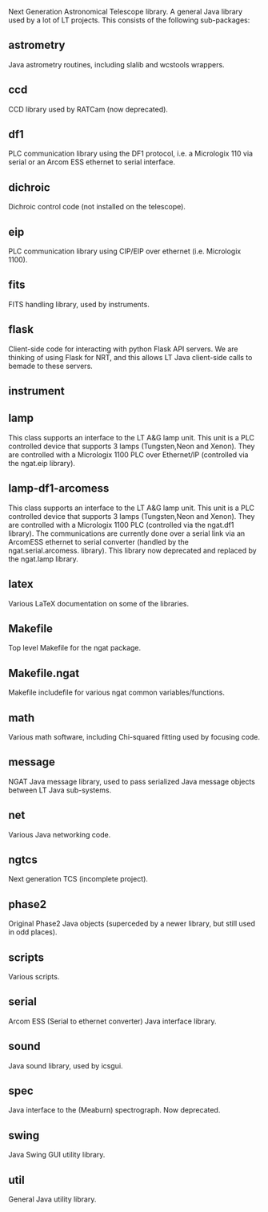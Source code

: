 Next Generation Astronomical Telescope library. A general Java library used by a lot of LT projects. This consists of the following sub-packages:
## astrometry
Java astrometry routines, including slalib and wcstools wrappers.
## ccd
CCD library used by RATCam (now deprecated).
## df1
PLC communication library using the DF1 protocol, i.e. a Micrologix 110 via serial or an Arcom ESS ethernet to serial
interface.
## dichroic
Dichroic control code (not installed on the telescope).
## eip
PLC communication library using CIP/EIP over ethernet (i.e. Micrologix 1100).
## fits
FITS handling library, used by instruments.
## flask
Client-side code for interacting with python Flask API servers. We are thinking of using Flask for NRT, and this allows LT Java client-side calls to bemade to these servers.
## instrument
## lamp
This class supports an interface to the LT A&G lamp unit. This unit is a PLC controlled device
 that supports 3 lamps (Tungsten,Neon and Xenon). They are controlled with a Micrologix 1100 PLC
 over Ethernet/IP (controlled via the ngat.eip library). 
## lamp-df1-arcomess
This class supports an interface to the LT A&G lamp unit. This unit is a PLC controlled device
 that supports 3 lamps (Tungsten,Neon and Xenon). They are controlled with a Micrologix 1100 PLC
 (controlled via the ngat.df1 library). The communications are currently done over a serial link
 via an ArcomESS ethernet to serial converter (handled by the ngat.serial.arcomess. library).
This library now deprecated and replaced by the ngat.lamp library.
## latex
Various LaTeX documentation on some of the libraries.
## Makefile
Top level Makefile for the ngat package.
## Makefile.ngat
Makefile includefile for various ngat common variables/functions.
## math
Various math software, including Chi-squared fitting used by focusing code.
## message
NGAT Java message library, used to pass serialized Java message objects between LT Java sub-systems.
## net
Various Java networking code.
## ngtcs
Next generation TCS (incomplete project).
## phase2
Original Phase2 Java objects (superceded by a newer library, but still used in odd places).
## scripts
Various scripts.
## serial
Arcom ESS (Serial to ethernet converter) Java interface library.
## sound
Java sound library, used by icsgui.
## spec
Java interface to the (Meaburn) spectrograph. Now deprecated.
## swing
Java Swing GUI utility library.
## util
General Java utility library.
